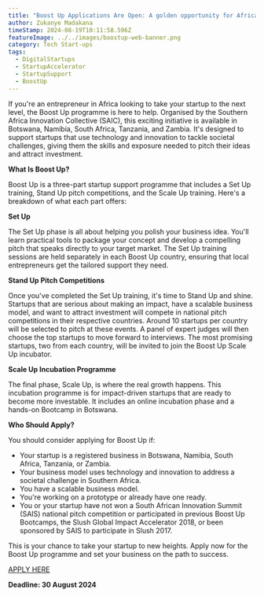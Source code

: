 ```yaml
---
title: "Boost Up Applications Are Open: A golden opportunity for African Startups"
author: Zukanye Madakana
timeStamp: 2024-08-19T10:11:58.596Z
featureImage: ../../images/boostup-web-banner.png
category: Tech Start-ups
tags:
  - DigitalStartups
  - StartupAccelerator
  - StartupSupport
  - BoostUp
---
```

If you're an entrepreneur in Africa looking to take your startup to the next level, the Boost Up programme is here to help. Organised by the Southern Africa Innovation Collective (SAIC), this exciting initiative is available in Botswana, Namibia, South Africa, Tanzania, and Zambia. It's designed to support startups that use technology and innovation to tackle societal challenges, giving them the skills and exposure needed to pitch their ideas and attract investment.

**What Is Boost Up?**

Boost Up is a three-part startup support programme that includes a Set Up training, Stand Up pitch competitions, and the Scale Up training. Here's a breakdown of what each part offers:

**Set Up**

The Set Up phase is all about helping you polish your business idea. You'll learn practical tools to package your concept and develop a compelling pitch that speaks directly to your target market. The Set Up training sessions are held separately in each Boost Up country, ensuring that local entrepreneurs get the tailored support they need.

**Stand Up Pitch Competitions**

Once you've completed the Set Up training, it's time to Stand Up and shine. Startups that are serious about making an impact, have a scalable business model, and want to attract investment will compete in national pitch competitions in their respective countries. Around 10 startups per country will be selected to pitch at these events. A panel of expert judges will then choose the top startups to move forward to interviews. The most promising startups, two from each country, will be invited to join the Boost Up Scale Up incubator.

**Scale Up Incubation Programme**

The final phase, Scale Up, is where the real growth happens. This incubation programme is for impact-driven startups that are ready to become more investable. It includes an online incubation phase and a hands-on Bootcamp in Botswana.

**Who Should Apply?**

You should consider applying for Boost Up if:

* Your startup is a registered business in Botswana, Namibia, South Africa, Tanzania, or Zambia.
* Your business model uses technology and innovation to address a societal challenge in Southern Africa.
* You have a scalable business model.
* You're working on a prototype or already have one ready.
* You or your startup have not won a South African Innovation Summit (SAIS) national pitch competition or participated in previous Boost Up Bootcamps, the Slush Global Impact Accelerator 2018, or been sponsored by SAIS to participate in Slush 2017.

This is your chance to take your startup to new heights. Apply now for the Boost Up programme and set your business on the path to success.

[APPLY HERE](https://forms.gle/VeRHjMt6SWwq9qZq8)

**Deadline: 30 August 2024**